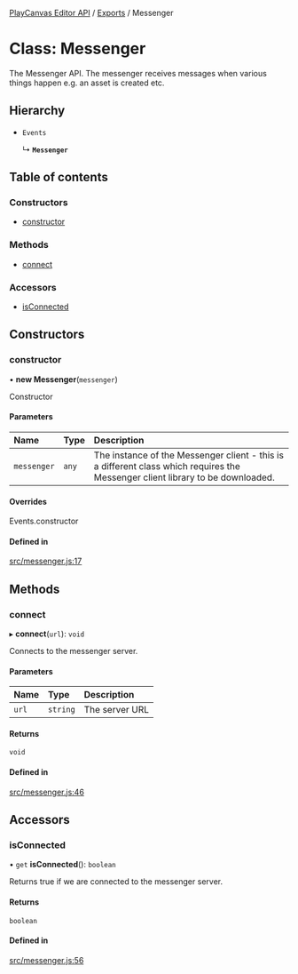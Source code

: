 [PlayCanvas Editor API](../README.md) / [Exports](../modules.md) / Messenger

# Class: Messenger

The Messenger API. The messenger receives messages
when various things happen e.g. an asset is created etc.

## Hierarchy

- `Events`

  ↳ **`Messenger`**

## Table of contents

### Constructors

- [constructor](Messenger.md#constructor)

### Methods

- [connect](Messenger.md#connect)

### Accessors

- [isConnected](Messenger.md#isconnected)

## Constructors

### constructor

• **new Messenger**(`messenger`)

Constructor

#### Parameters

| Name | Type | Description |
| :------ | :------ | :------ |
| `messenger` | `any` | The instance of the Messenger client - this is a different class which requires the Messenger client library to be downloaded. |

#### Overrides

Events.constructor

#### Defined in

[src/messenger.js:17](https://github.com/playcanvas/editor-api/blob/4a0a671/src/messenger.js#L17)

## Methods

### connect

▸ **connect**(`url`): `void`

Connects to the messenger server.

#### Parameters

| Name | Type | Description |
| :------ | :------ | :------ |
| `url` | `string` | The server URL |

#### Returns

`void`

#### Defined in

[src/messenger.js:46](https://github.com/playcanvas/editor-api/blob/4a0a671/src/messenger.js#L46)

## Accessors

### isConnected

• `get` **isConnected**(): `boolean`

Returns true if we are connected to the messenger server.

#### Returns

`boolean`

#### Defined in

[src/messenger.js:56](https://github.com/playcanvas/editor-api/blob/4a0a671/src/messenger.js#L56)
